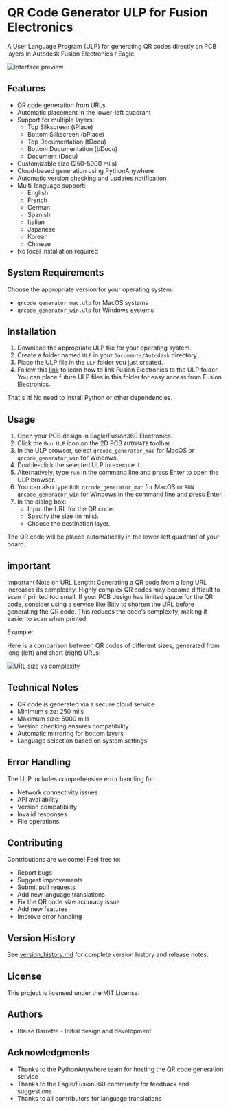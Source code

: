 # QR Code Generator ULP for Fusion Electronics

A User Language Program (ULP) for generating QR codes directly on PCB layers in Autodesk Fusion Electronics / Eagle.

![Interface preview](<https://github.com/blaisebarrette/QRCode-ULP-for-Fusion-electronics/blob/main/Media/Interface%20preview.jpg>)

## Features

- QR code generation from URLs
- Automatic placement in the lower-left quadrant
- Support for multiple layers:
  - Top Silkscreen (tPlace)
  - Bottom Silkscreen (bPlace)
  - Top Documentation (tDocu)
  - Bottom Documentation (bDocu)
  - Document (Docu)
- Customizable size (250-5000 mils)
- Cloud-based generation using PythonAnywhere
- Automatic version checking and updates notification
- Multi-language support:
  - English
  - French
  - German
  - Spanish
  - Italian
  - Japanese
  - Korean
  - Chinese
- No local installation required

## System Requirements

Choose the appropriate version for your operating system:
- `qrcode_generator_mac.ulp` for MacOS systems
- `qrcode_generator_win.ulp` for Windows systems

## Installation

1. Download the appropriate ULP file for your operating system.
2. Create a folder named `ULP` in your `Documents/Autodesk` directory.
3. Place the ULP file in the `ULP` folder you just created.
4. Follow this [link](https://www.autodesk.com/support/technical/article/caas/sfdcarticles/sfdcarticles/How-to-change-the-directory-path-for-ULPs-in-Fusion-360-Electronics.html) to learn how to link Fusion Electronics to the ULP folder. You can place future ULP files in this folder for easy access from Fusion Electronics.

That's it! No need to install Python or other dependencies.

## Usage

1. Open your PCB design in Eagle/Fusion360 Electronics.
2. Click the `Run ULP` icon on the 2D PCB `AUTOMATE` toolbar.
3. In the ULP browser, select `qrcode_generator_mac` for MacOS or `qrcode_generator_win` for Windows.
4. Double-click the selected ULP to execute it.
5. Alternatively, type `run` in the command line and press Enter to open the ULP browser.
6. You can also type `RUN qrcode_generator_mac` for MacOS or `RUN qrcode_generator_win` for Windows in the command line and press Enter.
7. In the dialog box:
   - Input the URL for the QR code.
   - Specify the size (in mils).
   - Choose the destination layer.

The QR code will be placed automatically in the lower-left quadrant of your board.

## important

Important Note on URL Length:
Generating a QR code from a long URL increases its complexity. Highly complex QR codes may become difficult to scan if printed too small. If your PCB design has limited space for the QR code, consider using a service like Bitly to shorten the URL before generating the QR code. This reduces the code’s complexity, making it easier to scan when printed.

Example:

Here is a comparison between QR codes of different sizes, generated from long (left) and short (right) URLs:

![URL size vs complexity](<https://github.com/blaisebarrette/QRCode-ULP-for-Fusion-electronics/blob/main/Media/URL_size_vs_complexity.png>)

## Technical Notes

- QR code is generated via a secure cloud service
- Minimum size: 250 mils
- Maximum size: 5000 mils
- Version checking ensures compatibility
- Automatic mirroring for bottom layers
- Language selection based on system settings

## Error Handling

The ULP includes comprehensive error handling for:
- Network connectivity issues
- API availability
- Version compatibility
- Invalid responses
- File operations

## Contributing

Contributions are welcome! Feel free to:
- Report bugs
- Suggest improvements
- Submit pull requests
- Add new language translations
- Fix the QR code size accuracy issue
- Add new features
- Improve error handling

## Version History

See [version_history.md](version_history.md) for complete version history and release notes.

## License

This project is licensed under the MIT License.

## Authors

- Blaise Barrette - Initial design and development

## Acknowledgments

- Thanks to the PythonAnywhere team for hosting the QR code generation service
- Thanks to the Eagle/Fusion360 community for feedback and suggestions
- Thanks to all contributors for language translations

